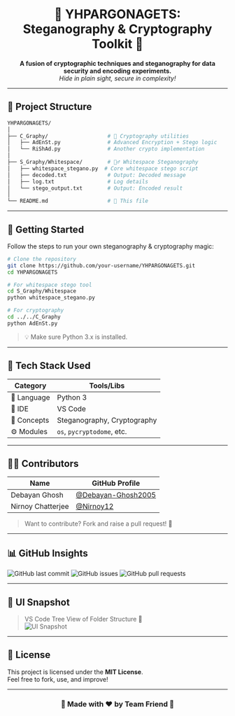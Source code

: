 
<h1 align="center">🔐 YHPARGONAGETS: Steganography & Cryptography Toolkit 🎨</h1>

<p align="center">
  <b>A fusion of cryptographic techniques and steganography for data security and encoding experiments.</b><br>
  <i>Hide in plain sight, secure in complexity!</i>
</p>

---

## 📁 Project Structure

```bash
YHPARGONAGETS/
│
├── C_Graphy/                   # 🔐 Cryptography utilities
│   ├── AdEnSt.py               # Advanced Encryption + Stego logic
│   └── RiShAd.py               # Another crypto implementation
│
├── S_Graphy/Whitespace/        # 🧙‍♂️ Whitespace Steganography
│   ├── whitespace_stegano.py  # Core whitespace stego script
│   ├── decoded.txt             # Output: Decoded message
│   ├── log.txt                 # Log details
│   └── stego_output.txt        # Output: Encoded result
│
└── README.md                   # 📘 This file
```

---

## 🚀 Getting Started

Follow the steps to run your own steganography & cryptography magic:

```bash
# Clone the repository
git clone https://github.com/your-username/YHPARGONAGETS.git
cd YHPARGONAGETS

# For whitespace stego tool
cd S_Graphy/Whitespace
python whitespace_stegano.py

# For cryptography
cd ../../C_Graphy
python AdEnSt.py
```

> 💡 Make sure Python 3.x is installed.

---

## 🧰 Tech Stack Used

| Category         | Tools/Libs       |
|------------------|------------------|
| 🐍 Language       | Python 3         |
| 📁 IDE           | VS Code          |
| 🔐 Concepts       | Steganography, Cryptography |
| ⚙️ Modules       | `os`, `pycryptodome`, etc. |

---

## 👨‍💻 Contributors

| Name              | GitHub Profile                                  |
|-------------------|-------------------------------------------------|
| Debayan Ghosh     | [@Debayan-Ghosh2005](https://github.com/Debayan-Ghosh2005) |
| Nirnoy Chatterjee  | [@Nirnoy12](https://github.com/Nirnoy12)|

> Want to contribute? Fork and raise a pull request! 🙌

---

## 📊 GitHub Insights

![GitHub last commit](https://img.shields.io/github/last-commit/Debayan-Ghosh2005/yhpargonagets)
![GitHub issues](https://img.shields.io/github/issues/Debayan-Ghosh2005/yhpargonagets)
![GitHub pull requests](https://img.shields.io/github/issues-pr/Debayan-Ghosh2005/yhpargonagets)

---

## 🌈 UI Snapshot

> VS Code Tree View of Folder Structure 📂  
> ![UI Snapshot](d6e8c86e-0be9-4d65-97de-1399b3beae4a.png)

---

## 📜 License

This project is licensed under the **MIT License**.  
Feel free to fork, use, and improve!

---

<h3 align="center">💫 Made with ❤️ by Team Friend 💫</h3>
